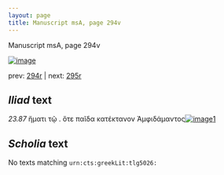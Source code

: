 ```yaml
---
layout: page
title: Manuscript msA, page 294v
---
```


Manuscript msA, page 294v

[![image](http://www.homermultitext.org/iipsrv?OBJ=IIP,1.0&FIF=/project/homer/pyramidal/deepzoom/hmt/vaimg/2017a/VA294VN_0796.tif&WID=100&CVT=JPEG)](http://www.homermultitext.org/ict2/?urn=urn:cite2:hmt:vaimg.2017a:VA294VN_0796)

prev:  [294r](../294r) | next:  [295r](../295r)

## *Iliad* text

*23.87* <a id="23.87"/> ἤματι τῷ . ὅτε παῖδα κατέκτανον Ἀμφιδάμαντος[![image](http://www.homermultitext.org/iipsrv?OBJ=IIP,1.0&FIF=/project/homer/pyramidal/deepzoom/hmt/vaimg/2017a/VA294RN_0464.tif&RGN=0.186,0.6749,0.401,0.0315&WID=1000&CVT=JPEG)](http://www.homermultitext.org/ict2/?urn=urn:cite2:hmt:vaimg.2017a:VA294RN_0464@0.186,0.6749,0.401,0.0315)[1](#msAim_23.510)

## *Scholia* text

No texts matching `urn:cts:greekLit:tlg5026:`